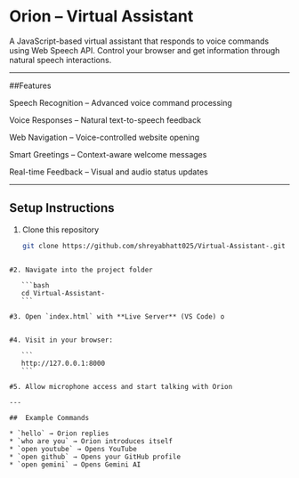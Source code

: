 
# Orion – Virtual Assistant 

A JavaScript-based virtual assistant that responds to voice commands using Web Speech API. Control your browser and get information through natural speech interactions.

---

##Features

Speech Recognition – Advanced voice command processing

Voice Responses – Natural text-to-speech feedback

Web Navigation – Voice-controlled website opening

Smart Greetings – Context-aware welcome messages

Real-time Feedback – Visual and audio status updates

---

## Setup Instructions

1. Clone this repository  
   ```bash
   git clone https://github.com/shreyabhatt025/Virtual-Assistant-.git
````

#2. Navigate into the project folder

   ```bash
   cd Virtual-Assistant-
   ```

#3. Open `index.html` with **Live Server** (VS Code) o
  

#4. Visit in your browser:

   ```
   http://127.0.0.1:8000
   ```

#5. Allow microphone access and start talking with Orion 

---

##  Example Commands

* `hello` → Orion replies
* `who are you` → Orion introduces itself
* `open youtube` → Opens YouTube
* `open github` → Opens your GitHub profile
* `open gemini` → Opens Gemini AI

